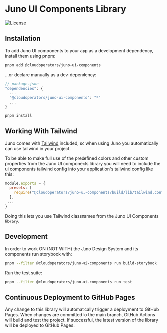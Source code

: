 # Juno UI Components Library

[![License](https://img.shields.io/badge/License-Apache%202.0-blue.svg)](LICENSE)

## Installation

To add Juno UI components to your app as a development dependency, install them using pnpm:

```bash
pnpm add @cloudoperators/juno-ui-components
```

…or declare manually as a dev-dependency:

```js
// package.json
"dependencies": {
  ...
  "@cloudoperators/juno-ui-components": "*"
  ...
}
```

```bash
pnpm install
```

## Working With Tailwind

Juno comes with [Tailwind](https://tailwindcss.com/) included, so when using Juno you automatically can use tailwind in your project.

To be able to make full use of the predefined colors and other custom properties from the Juno UI components library you will need to include the ui components tailwind config into your application's tailwind config like this:

```js
module.exports = {
  presets: [
    require("@cloudoperators/juno-ui-components/build/lib/tailwind.config")
  ],
 ...
}
```

Doing this lets you use Tailwind classnames from the Juno UI Components library.

## Development

In order to work ON (NOT WITH) the Juno Design System and its components run storybook with:

```bash
pnpm --filter @cloudoperators/juno-ui-components run build-storybook
```

Run the test suite:

```bash
pnpm --filter @cloudoperators/juno-ui-components run test
```

## Continuous Deployment to GitHub Pages

Any change to this library will automatically trigger a deployment to GitHub Pages. When changes are committed to the main branch, GitHub Actions will build and test the project. If successful, the latest version of the library will be deployed to GitHub Pages.
